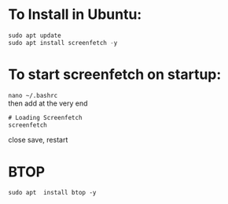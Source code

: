 # To Install in Ubuntu:
```java
sudo apt update
sudo apt install screenfetch -y

```


# To start screenfetch on startup:
`nano ~/.bashrc` <br/>
then add at the very end <br/>
```java
# Loading Screenfetch
screenfetch
```
close save, restart


# BTOP
```
sudo apt  install btop -y
```
